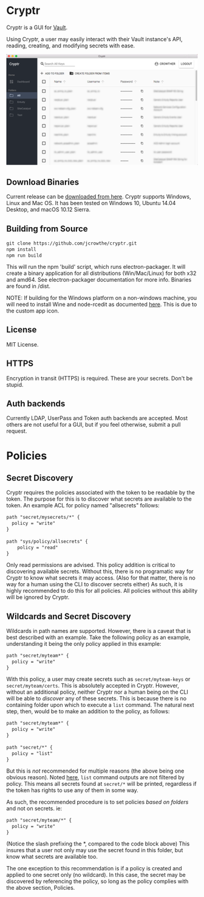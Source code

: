 # Cryptr
Cryptr is a GUI for [Vault](https://www.vaultproject.io/).

Using Cryptr, a user may easily interact with their Vault instance's API, reading, creating, and modifying secrets with ease.

![alt text](app/images/cryptr-demo.png "Cryptr")

## Download Binaries

Current release can be [downloaded from here](https://github.com/jcrowthe/cryptr/releases).
Cryptr supports Windows, Linux and Mac OS. It has been tested on Windows 10, Ubuntu 14.04 Desktop, and macOS 10.12 Sierra.


## Building from Source

```
git clone https://github.com/jcrowthe/cryptr.git
npm install
npm run build
```

This will run the npm 'build' script, which runs electron-packager. It will create a binary application for all distributions (Win/Mac/Linux) for both x32 and amd64. See electron-packager documentation for more info. Binaries are found in /dist.

NOTE: If building for the Windows platform on a non-windows machine, you will need to install Wine and node-rcedit as documented [here](https://www.npmjs.com/package/electron-packager#building-windows-apps-from-non-windows-platforms). This is due to the custom app icon.


## License

MIT License.


## HTTPS

Encryption in transit (HTTPS) is required. These are your secrets. Don't be stupid.


## Auth backends

Currently LDAP, UserPass and Token auth backends are accepted. Most others are not useful for a GUI, but if you feel otherwise, submit a pull request.


# Policies

## Secret Discovery

Cryptr requires the policies associated with the token to be readable by the token. The purpose for this is to discover what secrets are available to the token. An example ACL for policy named "allsecrets" follows:


```
path "secret/mysecrets/*" {
  policy = "write"
}

path "sys/policy/allsecrets" {
    policy = "read"
}
```

Only read permissions are advised. This policy addition is critical to discovering available secrets. Without this, there is no programatic way for Cryptr to know what secrets it may access. (Also for that matter, there is no way for a human using the CLI to discover secrets either) As such, it is highly recommended to do this for all policies. All policies without this ability will be ignored by Cryptr.

## Wildcards and Secret Discovery

Wildcards in path names are supported. However, there is a caveat that is best described with an example. Take the following policy as an example, understanding it being the only policy applied in this example:

```
path "secret/myteam*" {
  policy = "write"
}
```

With this policy, a user may create secrets such as `secret/myteam-keys` or `secret/myteam/certs`. This is absolutely accepted in Cryptr. However, without an additional policy, neither Cryptr nor a human being on the CLI will be able to *discover* any of these secrets. This is because there is no containing folder upon which to execute a `list` command. The natural next step, then, would be to make an addition to the policy, as follows:

```
path "secret/myteam*" {
  policy = "write"
}

path "secret/*" {
  policy = "list"
}
```

But this is _not_ recommended for multiple reasons (the above being one obvious reason). Noted [here](https://www.vaultproject.io/docs/concepts/policies.html#list), `list` command outputs are not filtered by policy. This means all secrets found at `secret/*` will be printed, regardless if the token has rights to use any of them in some way.

As such, the recommended procedure is to set policies _based on folders_ and not on secrets. ie:

```
path "secret/myteam/*" {
  policy = "write"
}
```

(Notice the slash prefixing the \*, compared to the code block above) This insures that a user not only may use the secret found in this folder, but know what secrets are available too.

The one exception to this recommendation is if a policy is created and applied to one secret only (no wildcard). In this case, the secret may be discovered by referencing the policy, so long as the policy complies with the above section, Policies.
